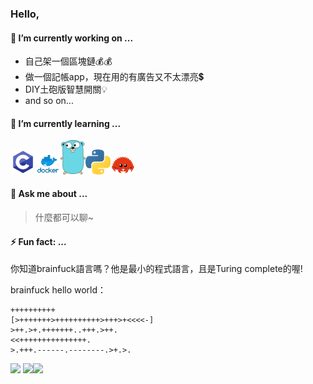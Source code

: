 

### Hello, 

#### 🔭 I’m currently working on ...

+ 自己架一個區塊鏈💰💰
+ 做一個記帳app，現在用的有廣告又不太漂亮💲
+ DIY土砲版智慧開關💡
+ and so on...

#### 🌱 I’m currently learning ...

<img src="c-128x128.png" width="40" heigth="40"><img src="docker-128x128.png" width="40" heigth="40"><img src="go-128x128.png" width="40" heigth="40"><img src="python-128x128.png" width="40" heigth="40"><img src="rust-128x128.png" width="40" heigth="40">

#### 💬 Ask me about ...

> 什麼都可以聊~

#### ⚡ Fun fact: ...

你知道brainfuck語言嗎？他是最小的程式語言，且是Turing complete的喔!

brainfuck hello world：

```
++++++++++
[>+++++++>++++++++++>+++>+<<<<-]
>++.>+.+++++++..+++.>++.
<<+++++++++++++++.
>.+++.------.--------.>+.>.
```

![](https://github-profile-summary-cards.vercel.app/api/cards/profile-details?username=wei-coding&theme=github)
![](https://github-profile-summary-cards.vercel.app/api/cards/repos-per-language?username=wei-coding&theme=github)![](https://github-profile-summary-cards.vercel.app/api/cards/most-commit-language?username=wei-coding&theme=github)

<!--
**wei-coding/wei-coding** is a ✨ _special_ ✨ repository because its `README.md` (this file) appears on your GitHub profile.

Here are some ideas to get you started:

- 🔭 I’m currently working on ...
- 🌱 I’m currently learning ...
- 👯 I’m looking to collaborate on ...
- 🤔 I’m looking for help with ...
- 💬 Ask me about ...
- 📫 How to reach me: ...
- 😄 Pronouns: ...
- ⚡ Fun fact: ...
-->
